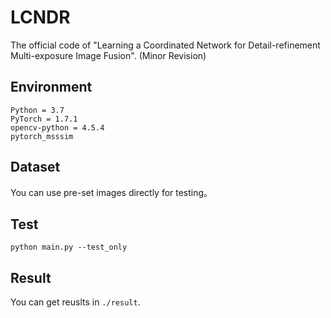 # LCNDR

The official code of "Learning a Coordinated Network for
Detail-refinement Multi-exposure Image Fusion". (Minor Revision)

## Environment

```
Python = 3.7  
PyTorch = 1.7.1 
opencv-python = 4.5.4   
pytorch_msssim  
```

## Dataset

You can use pre-set images directly for testing。

## Test

```
python main.py --test_only
```

## Result

You can get reuslts in `./result`.
